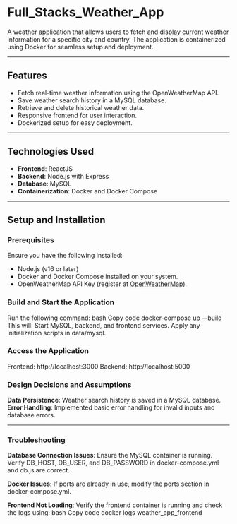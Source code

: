 # **Full_Stacks_Weather_App**

A weather application that allows users to fetch and display current weather information for a specific city and country. The application is containerized using Docker for seamless setup and deployment.

---

## **Features**
- Fetch real-time weather information using the OpenWeatherMap API.
- Save weather search history in a MySQL database.
- Retrieve and delete historical weather data.
- Responsive frontend for user interaction.
- Dockerized setup for easy deployment.

---

## **Technologies Used**
- **Frontend**: ReactJS
- **Backend**: Node.js with Express
- **Database**: MySQL
- **Containerization**: Docker and Docker Compose

---

## **Setup and Installation**

### **Prerequisites**
Ensure you have the following installed:
- Node.js (v16 or later)
- Docker and Docker Compose installed on your system.
- OpenWeatherMap API Key (register at [OpenWeatherMap](https://openweathermap.org/)).

### **Build and Start the Application**
Run the following command:
bash
Copy code
docker-compose up --build
This will:
Start MySQL, backend, and frontend services.
Apply any initialization scripts in data/mysql.

### **Access the Application**
Frontend: http://localhost:3000
Backend: http://localhost:5000

### **Design Decisions and Assumptions**
**Data Persistence**: Weather search history is saved in a MySQL database.
**Error Handling**: Implemented basic error handling for invalid inputs and database errors.

---

### **Troubleshooting**
**Database Connection Issues**:
Ensure the MySQL container is running.
Verify DB_HOST, DB_USER, and DB_PASSWORD in docker-compose.yml and db.js are correct.

**Docker Issues**:
If ports are already in use, modify the ports section in docker-compose.yml.

**Frontend Not Loading**:
Verify the frontend container is running and check the logs using:
bash
Copy code
docker logs weather_app_frontend